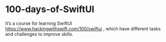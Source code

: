 # 100-days-of-SwiftUI
It’s a course for learning SwiftUI https://www.hackingwithswift.com/100/swiftui , which have different tasks and challenges to improve skills.

